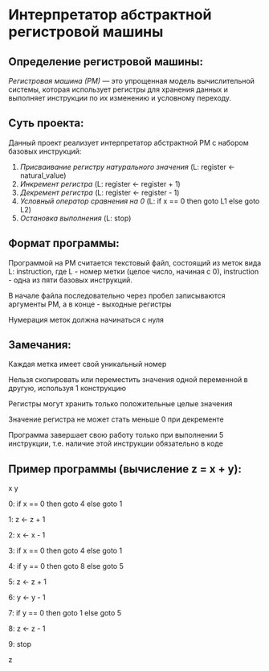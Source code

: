 # Интерпретатор абстрактной регистровой машины

## Определение регистровой машины:
_Регистровая машина (РМ)_ — это упрощенная модель вычислительной системы, которая использует регистры для хранения данных и выполняет инструкции по их изменению и условному переходу.

## Суть проекта:
Данный проект реализует интерпретатор абстрактной РМ с набором базовых инструкций:
  1. _Присваивание регистру натурального значения_ (L: register <- natural_value)
  2. _Инкремент регистра_ (L: register <- register + 1)
  3. _Декремент регистра_ (L: register <- register - 1)
  4. _Условный оператор сравнения на 0_ (L: if x == 0 then goto L1 else goto L2)
  5. _Остановка выполнения_ (L: stop)

## Формат программы:
Программой на РМ считается текстовый файл, состоящий из меток вида L: instruction, где L - номер метки (целое число, начиная с 0), instruction - одна из пяти базовых инструкций.

В начале файла последовательно через пробел записываются аргументы РМ, а в конце - выходные регистры

Нумерация меток должна начинаться с нуля


## Замечания:
Каждая метка имеет свой уникальный номер

Нельзя скопировать или переместить значения одной переменной в другую, используя 1 конструкцию

Регистры могут хранить только положительные целые значения

Значение регистра не может стать меньше 0 при декременте

Программа завершает свою работу только при выполнении 5 инструкции, т.е. наличие этой инструкции обязательно в коде

## Пример программы (вычисление z = x + y):
x y

0: if x == 0 then goto 4 else goto 1

1: z <- z + 1

2: x <- x - 1

3: if x == 0 then goto 4 else goto 1

4: if y == 0 then goto 8 else goto 5

5: z <- z + 1

6: y <- y - 1

7: if y == 0 then goto 1 else goto 5

8: z <- z - 1

9: stop

z
